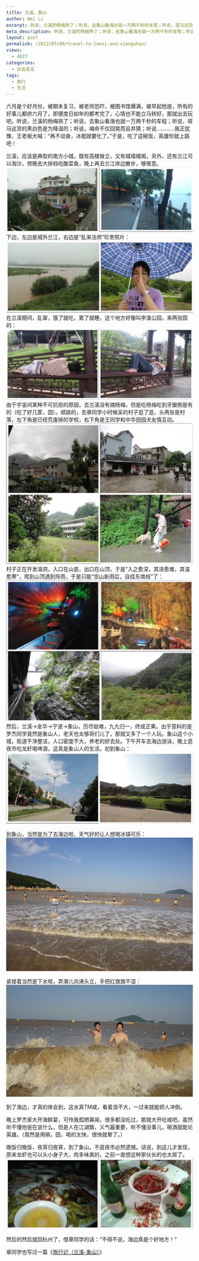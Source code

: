 ```yaml
---
title: 兰溪，象山
author: Wei Li
excerpt: 听说，兰溪的杨梅熟了；听说，去象山看海也就一万两千秒的车程；听说，斑马这货的黑白色是为降温的；听说，绳命不仅回晃而且井猜；听说……我正犹豫，王老板大喊：再不动身，冰棍就要化了。
meta_description: 听说，兰溪的杨梅熟了；听说，去象山看海也就一万两千秒的车程；听说，斑马这货的黑白色是为降温的；听说，绳命不仅回晃而且井猜；听说……我正犹豫，王老板大喊：再不动身，冰棍就要化了。
layout: post
permalink: /2012/07/09/travel-to-lanxi-and-xiangshan/
views:
  - 4827
categories:
  - 出去走走
tags:
  - 旅行
  - 生活
---
```

六月是个好月份，被期末复习，被老师恐吓，被图书馆爆满，被早起抢座，所有的好事儿都挤六月了，即便度日如年的都考完了，心情也不能立马转好，那就出去玩吧。听说，兰溪的杨梅熟了；听说，去象山看海也就一万两千秒的车程；听说，斑马这货的黑白色是为降温的；听说，绳命不仅回晃而且井猜；听说…………我正犹豫，王老板大喊：“再不动身，冰棍就要化了。”于是，吃了这碗饭，英雄你就上路吧！

兰溪，应该是典型的南方小城，既有高楼耸立，又有城墙楼阁，另外，还有兰江可以淘沙，傍晚去大排档吃酸菜鱼，晚上再去兰江岸边散步，够惬意。
![Image][1]
下边，左边是城外兰江，右边是“乱来法师”珍贵照片：
![Image][2]
在兰溪期间，乱窜，饿了就吃，累了就睡，这个地方好像叫李渔公园，来两张囧的：
![Image][3]
由于宇宙间某种不可抗拒的原因，去兰溪没有摘杨梅，但是吃杨梅吃到牙酸倒是有的（吃了好几筐，囧）。顺路的，去章同学小时候呆的村子逛了逛，头两张是村落，左下角是已经荒废掉的学校，右下角是王同学和中华田园犬友情互动。
![Image][4]
村子正在开发溶洞，入口在山底，出口在山顶，于是”入之愈深，其进愈难，其温愈寒“，爬到山顶遇到阵雨，于是只能“空山新雨后，自挂东南枝”了：
![Image][5]
然后，兰溪→金华→宁波→象山，历尽劫难，九九归一，终成正果。出乎意料的是罗杰同学竟然是象山人，老天也太够哥们儿了，那就又多了一个人玩。象山这个小城，街道干净整洁，人口密度不大，养老的好去处。下午开车去海边游泳，晚上逛夜市吃龙虾喝啤酒，这真是象山人的生活。初到象山：
![Image][6]

到象山，当然是为了去海边啦，天气好的让人想喝冰镇可乐：
![Image][7]

紧接着当然是下水啦，弄潮儿向涛头立，手把红旗旗不湿：
![Image][8]

到了海边，才真的体会到，这水真TM咸，看着浪不大，一过来就能把人冲倒。

晚上罗杰家大开海鲜宴，可怜我孤陋寡闻，很多都没吃过，那就大开吃戒吧。虽然听不懂他爸在说什么，但是人在江湖飘，义气最重要，听不懂没事儿，喝酒就能论英雄。（竟然是用碗，囧，喝的太快，很快就晕了。）

晚饭归晚饭，夜宵归夜宵，到了象山，不逛夜市必然遗憾。话说，到这儿才发现，原来龙虾也可以头小身子大，肉多味美的，之前一直想这种家伙长的也太抠了。
![Image][9]

然后的然后就回杭州了，借章同学的话：“不得不说，海边真是个好地方！”

章同学也写过一篇《[旅行记（兰溪-象山）](http://calmrey.diandian.com/post/2012-06-25/40027971876)》

[1]: /uploads/2012/07/lanxi1.png
[2]: /uploads/2012/07/chengwai.png
[3]: /uploads/2012/07/sleepinlanxi.png
[4]: /uploads/2012/07/villageinlanxi.png
[5]: /uploads/2012/07/karst-cave.png
[6]: /uploads/2012/07/xiangshan1.png
[7]: /uploads/2012/07/seaside.png
[8]: /uploads/2012/07/wangandzhangwater.png
[9]: /uploads/2012/07/supper_xiangshan.png